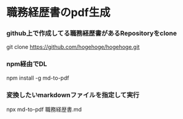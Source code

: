 # 職務経歴書のpdf生成
### github上で作成してる職務経歴書があるRepositoryをclone
git clone https://github.com/hogehoge/hogehoge.git

### npm経由でDL
npm install -g md-to-pdf

### 変換したいmarkdownファイルを指定して実行
npx md-to-pdf 職務経歴書.md

